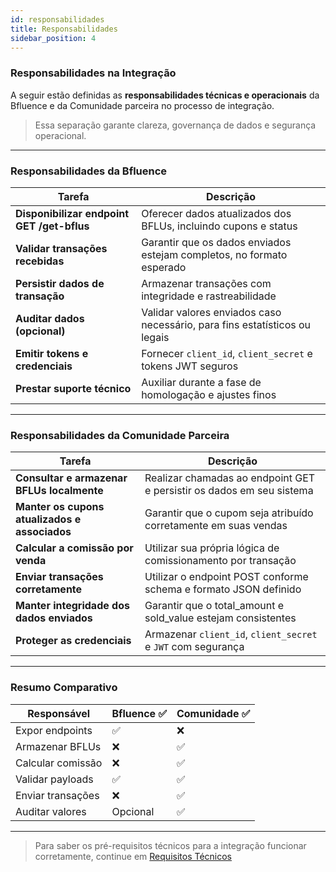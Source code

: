 ```yaml
---
id: responsabilidades
title: Responsabilidades
sidebar_position: 4
---
```


### Responsabilidades na Integração

A seguir estão definidas as **responsabilidades técnicas e operacionais** da Bfluence e da Comunidade parceira no processo de integração.

> Essa separação garante clareza, governança de dados e segurança operacional.

---

### Responsabilidades da Bfluence

| Tarefa                                               | Descrição                                                                 |
|------------------------------------------------------|---------------------------------------------------------------------------|
| **Disponibilizar endpoint GET /get-bflus**           | Oferecer dados atualizados dos BFLUs, incluindo cupons e status           |
| **Validar transações recebidas**                     | Garantir que os dados enviados estejam completos, no formato esperado     |
| **Persistir dados de transação**                     | Armazenar transações com integridade e rastreabilidade                    |
| **Auditar dados (opcional)**                         | Validar valores enviados caso necessário, para fins estatísticos ou legais|
| **Emitir tokens e credenciais**                      | Fornecer `client_id`, `client_secret` e tokens JWT seguros                |
| **Prestar suporte técnico**                          | Auxiliar durante a fase de homologação e ajustes finos                    |

---

### Responsabilidades da Comunidade Parceira

| Tarefa                                               | Descrição                                                                 |
|------------------------------------------------------|---------------------------------------------------------------------------|
| **Consultar e armazenar BFLUs localmente**           | Realizar chamadas ao endpoint GET e persistir os dados em seu sistema     |
| **Manter os cupons atualizados e associados**        | Garantir que o cupom seja atribuído corretamente em suas vendas           |
| **Calcular a comissão por venda**                    | Utilizar sua própria lógica de comissionamento por transação              |
| **Enviar transações corretamente**                   | Utilizar o endpoint POST conforme schema e formato JSON definido          |
| **Manter integridade dos dados enviados**            | Garantir que o total_amount e sold_value estejam consistentes             |
| **Proteger as credenciais**                          | Armazenar `client_id`, `client_secret` e `JWT` com segurança              |

---

### Resumo Comparativo

| Responsável     | Bfluence ✅ | Comunidade ✅ |
|------------------|-------------|----------------|
| Expor endpoints  | ✅           | ❌             |
| Armazenar BFLUs  | ❌           | ✅             |
| Calcular comissão| ❌           | ✅             |
| Validar payloads | ✅           | ✅             |
| Enviar transações| ❌           | ✅             |
| Auditar valores  | Opcional     | ✅             |

---

> Para saber os pré-requisitos técnicos para a integração funcionar corretamente, continue em [Requisitos Técnicos](./requisitos.md)
